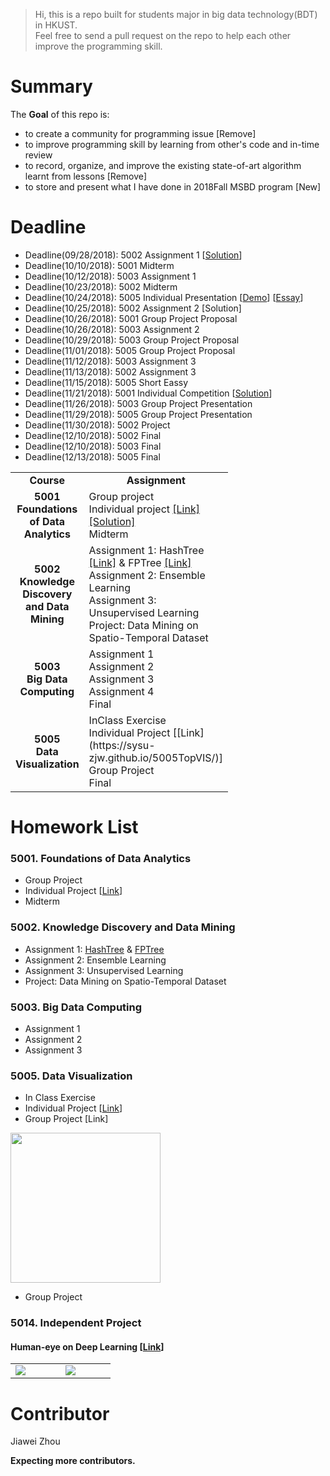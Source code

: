 >Hi, this is a repo built for students major in big data technology(BDT) in HKUST.  \
> Feel free to send a pull request on the repo to help each other improve the programming skill.

# Summary
The **Goal** of this repo is:
- to create a community for programming issue [Remove]
- to improve programming skill by learning from other's code and  in-time review
- to record, organize, and improve the existing state-of-art algorithm learnt from lessons [Remove]
- to store and present what I have done in 2018Fall MSBD program [New]

# Deadline
- Deadline(09/28/2018): 5002 Assignment 1 [[Solution](https://github.com/sysu-zjw/MSBD-2018Fall/tree/master/5002/A1/Q2)]
- Deadline(10/10/2018): 5001 Midterm 
- Deadline(10/12/2018): 5003 Assignment 1 
- Deadline(10/23/2018): 5002 Midterm 
- Deadline(10/24/2018): 5005 Individual Presentation [[Demo](https://sysu-zjw.github.io/5005TopVIS/)]  [[Essay](https://github.com/sysu-zjw/MSBD-2018Fall/blob/master/5005/Essay.md)]
- Deadline(10/25/2018): 5002 Assignment 2 [Solution]
- Deadline(10/26/2018): 5001 Group Project Proposal 
- Deadline(10/26/2018): 5003 Assignment 2 
- Deadline(10/29/2018): 5003 Group Project Proposal 
- Deadline(11/01/2018): 5005 Group Project Proposal 
- Deadline(11/12/2018): 5003 Assignment 3
- Deadline(11/13/2018): 5002 Assignment 3 
- Deadline(11/15/2018): 5005 Short Eassy
- Deadline(11/21/2018): 5001 Individual Competition [[Solution](https://i.imgflip.com/1dq5fk.jpg)]
- Deadline(11/26/2018): 5003 Group Project Presentation 
- Deadline(11/29/2018): 5005 Group Project Presentation 
- Deadline(11/30/2018): 5002 Project 
- Deadline(12/10/2018): 5002 Final 
- Deadline(12/10/2018): 5003 Final 
- Deadline(12/13/2018): 5005 Final 

<table border="0">
    <tbody>
        <tr>
            <td width="80" align="center"> <b> Course </b> </td>
            <td width="20" align="center"> <b> Assignment </b> </td>
        </tr>
        <tr>
            <td width="80" align="center" valign="center"> <b> 5001<br/> Foundations of Data Analytics </b>  </td>
            <td width="20" align="left" valign="top"> Group project <br/>
                                                                                                             Individual project 
                                                                                                             <a href="https://www.kaggle.com/t/d3175611b9594c4bb94a974e8ad664a5">[Link]</a>
                                                                                                             <a href="https://github.com/sysu-zjw/MSBD-2018Fall/tree/master/5001/kaggle">[Solution]</a>
                                                                                                             <br/>
                                                                                                             Midterm </td>
        </tr>
        <tr>
            <td width="80" align="center" valign="center"><b> 5002 <br/> Knowledge Discovery and Data Mining </b></td>
            <td width="20"> Assignment 1:  HashTree <a href="https://github.com/sysu-zjw/MSBD-2018Fall/tree/master/5002/A1/Q1">[Link]</a> 
                                                                            & FPTree  <a href="https://github.com/sysu-zjw/MSBD-2018Fall/tree/master/5002/A1/Q2">[Link]</a> <br/>
                                                Assignment 2:  Ensemble Learning <br/>
                                                Assignment 3:  Unsupervised Learning <br/>
                                                Project:  Data Mining on Spatio-Temporal Dataset</td>
        </tr>
        <tr>
            <td width="80" align="center" valign="center"><b> 5003 <br/> Big Data Computing </b></td>
            <td > Assignment 1<br/>
                        Assignment 2<br/>
                        Assignment 3 <br/>
                        Assignment 4 <br/>
                        Final</td>
        </tr>
        <tr>
            <td width="80" align="center" valign="center"><b> 5005 <br/> Data Visualization </b></td>
            <td >  InClass Exercise<br/>
                        Individual Project [[Link](https://sysu-zjw.github.io/5005TopVIS/)] <br/>
                        Group Project <br/>
                        Final</td>
        </tr>
    </tbody>
</table>


# Homework List
### 5001. Foundations of Data Analytics
- Group Project
- Individual Project [[Link](https://www.kaggle.com/t/d3175611b9594c4bb94a974e8ad664a5)] 
- Midterm

### 5002. Knowledge Discovery and Data Mining
- Assignment 1:  [HashTree](https://github.com/sysu-zjw/MSBD-2018Fall/tree/master/5002/A1/Q1) & [FPTree](https://github.com/sysu-zjw/Big-Data-Technology-Homework/tree/master/5002/A1/Q2)
- Assignment 2:  Ensemble Learning
- Assignment 3:  Unsupervised Learning
- Project:  Data Mining on Spatio-Temporal Dataset


### 5003. Big Data Computing
- Assignment 1
- Assignment 2
- Assignment 3

### 5005. Data Visualization
- In Class Exercise
- Individual Project [[Link](https://sysu-zjw.github.io/5005TopVIS/)]
- Group Project [Link]

[<img src="https://github.com/sysu-zjw/MSBD-2018Fall/blob/master/img/5005Pre.png" width="240">](https://sysu-zjw.github.io/5005TopVIS/)

- Group Project

### 5014. Independent Project
#### Human-eye on Deep Learning [[Link](https://github.com/sysu-zjw/XAI-Project)]
<table border=0 >
    <tbody>
        <tr>
            <td width="20%" > <img src="https://github.com/sysu-zjw/MSBD-2018Fall/blob/master/img/5014XAI_1.png"> </td>
            <td width="20%"> <img src="https://github.com/sysu-zjw/MSBD-2018Fall/blob/master/img/5014XAI_2.png"> </td>
        </tr>
    </tbody>
</table>


# Contributor
Jiawei Zhou

**Expecting more contributors.**

